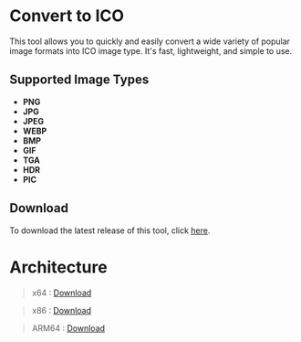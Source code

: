 # Convert to ICO

This tool allows you to quickly and easily convert a wide variety of popular image formats into ICO image type. It's fast, lightweight, and simple to use.

## Supported Image Types
- **PNG**
- **JPG**
- **JPEG**
- **WEBP**
- **BMP**
- **GIF**
- **TGA**
- **HDR**
- **PIC**

## Download
To download the latest release of this tool, click [here](https://github.com/x4raynixx/img-to-ico/releases).

# Architecture
> x64 : [Download](https://github.com/x4raynixx/img-to-ico/releases/download/1.0.0-LTS/png_to_ico_x64.exe)

> x86 : [Download](https://github.com/x4raynixx/img-to-ico/releases/download/1.0.0-LTS/png_to_ico_x86.exe)

> ARM64 : [Download]()
